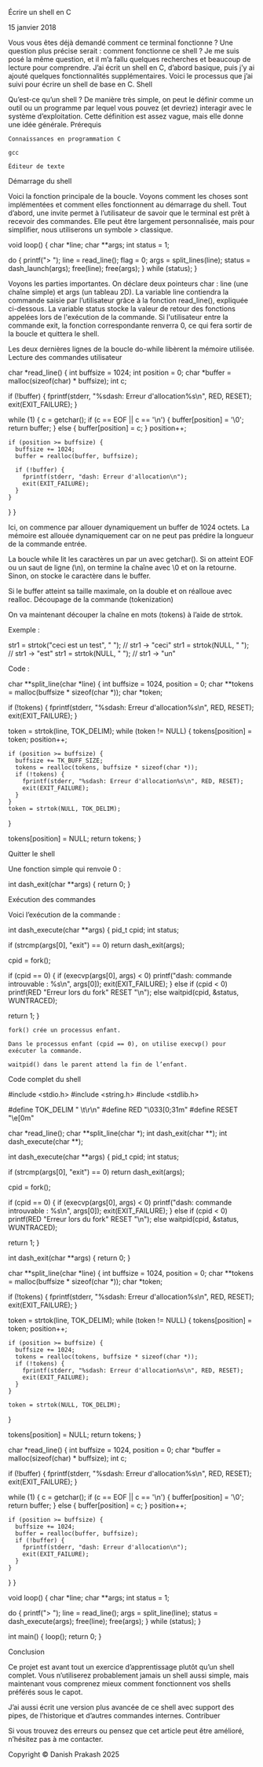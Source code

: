 Écrire un shell en C

15 janvier 2018

Vous vous êtes déjà demandé comment ce terminal fonctionne ? Une question plus précise serait : comment fonctionne ce shell ? Je me suis posé la même question, et il m’a fallu quelques recherches et beaucoup de lecture pour comprendre. J’ai écrit un shell en C, d’abord basique, puis j’y ai ajouté quelques fonctionnalités supplémentaires. Voici le processus que j’ai suivi pour écrire un shell de base en C.
Shell

Qu’est-ce qu’un shell ? De manière très simple, on peut le définir comme un outil ou un programme par lequel vous pouvez (et devriez) interagir avec le système d’exploitation. Cette définition est assez vague, mais elle donne une idée générale.
Prérequis

    Connaissances en programmation C

    gcc

    Éditeur de texte

Démarrage du shell

Voici la fonction principale de la boucle. Voyons comment les choses sont implémentées et comment elles fonctionnent au démarrage du shell. Tout d’abord, une invite permet à l’utilisateur de savoir que le terminal est prêt à recevoir des commandes. Elle peut être largement personnalisée, mais pour simplifier, nous utiliserons un symbole > classique.

void loop() {
   char *line;
   char **args;
   int status = 1;

   do {
      printf("> ");
      line = read_line();
      flag = 0;
      args = split_lines(line);
      status = dash_launch(args);
      free(line);
      free(args);
   } while (status);
}

Voyons les parties importantes. On déclare deux pointeurs char : line (une chaîne simple) et args (un tableau 2D). La variable line contiendra la commande saisie par l’utilisateur grâce à la fonction read_line(), expliquée ci-dessous. La variable status stocke la valeur de retour des fonctions appelées lors de l'exécution de la commande. Si l'utilisateur entre la commande exit, la fonction correspondante renverra 0, ce qui fera sortir de la boucle et quittera le shell.

Les deux dernières lignes de la boucle do-while libèrent la mémoire utilisée.
Lecture des commandes utilisateur

char *read_line() {
  int buffsize = 1024;
  int position = 0;
  char *buffer = malloc(sizeof(char) * buffsize);
  int c;

  if (!buffer) {
    fprintf(stderr, "%sdash: Erreur d'allocation%s\n", RED, RESET);
    exit(EXIT_FAILURE);
  }

  while (1) {
    c = getchar();
    if (c == EOF || c == '\n') {
      buffer[position] = '\0';
      return buffer;
    } else {
      buffer[position] = c;
    }
    position++;

    if (position >= buffsize) {
      buffsize += 1024;
      buffer = realloc(buffer, buffsize);

      if (!buffer) {
        fprintf(stderr, "dash: Erreur d'allocation\n");
        exit(EXIT_FAILURE);
      }
    }
  }
}

Ici, on commence par allouer dynamiquement un buffer de 1024 octets. La mémoire est allouée dynamiquement car on ne peut pas prédire la longueur de la commande entrée.

La boucle while lit les caractères un par un avec getchar(). Si on atteint EOF ou un saut de ligne (\n), on termine la chaîne avec \0 et on la retourne. Sinon, on stocke le caractère dans le buffer.

Si le buffer atteint sa taille maximale, on la double et on réalloue avec realloc.
Découpage de la commande (tokenization)

On va maintenant découper la chaîne en mots (tokens) à l’aide de strtok.

Exemple :

str1 = strtok("ceci est un test", " ");  // str1 -> "ceci"
str1 = strtok(NULL, " ");                // str1 -> "est"
str1 = strtok(NULL, " ");                // str1 -> "un"

Code :

char **split_line(char *line) {
  int buffsize = 1024, position = 0;
  char **tokens = malloc(buffsize * sizeof(char *));
  char *token;

  if (!tokens) {
    fprintf(stderr, "%sdash: Erreur d'allocation%s\n", RED, RESET);
    exit(EXIT_FAILURE);
  }

  token = strtok(line, TOK_DELIM);
  while (token != NULL) {
    tokens[position] = token;
    position++;

    if (position >= buffsize) {
      buffsize += TK_BUFF_SIZE;
      tokens = realloc(tokens, buffsize * sizeof(char *));
      if (!tokens) {
        fprintf(stderr, "%sdash: Erreur d'allocation%s\n", RED, RESET);
        exit(EXIT_FAILURE);
      }
    }
    token = strtok(NULL, TOK_DELIM);
  }

  tokens[position] = NULL;
  return tokens;
}

Quitter le shell

Une fonction simple qui renvoie 0 :

int dash_exit(char **args)
{
	return 0;
}

Exécution des commandes

Voici l’exécution de la commande :

int dash_execute(char **args) {
  pid_t cpid;
  int status;

  if (strcmp(args[0], "exit") == 0)
    return dash_exit(args);

  cpid = fork();

  if (cpid == 0) {
    if (execvp(args[0], args) < 0)
      printf("dash: commande introuvable : %s\n", args[0]);
    exit(EXIT_FAILURE);
  } else if (cpid < 0)
    printf(RED "Erreur lors du fork" RESET "\n");
  else
    waitpid(cpid, &status, WUNTRACED);

  return 1;
}

    fork() crée un processus enfant.

    Dans le processus enfant (cpid == 0), on utilise execvp() pour exécuter la commande.

    waitpid() dans le parent attend la fin de l’enfant.

Code complet du shell

#include <stdio.h>
#include <string.h>
#include <stdlib.h>

#define TOK_DELIM " \t\r\n"
#define RED "\033[0;31m"
#define RESET "\e[0m"

char *read_line();
char **split_line(char *);
int dash_exit(char **);
int dash_execute(char **);

int dash_execute(char **args) {
  pid_t cpid;
  int status;

  if (strcmp(args[0], "exit") == 0)
    return dash_exit(args);

  cpid = fork();

  if (cpid == 0) {
    if (execvp(args[0], args) < 0)
      printf("dash: commande introuvable : %s\n", args[0]);
    exit(EXIT_FAILURE);
  } else if (cpid < 0)
    printf(RED "Erreur lors du fork" RESET "\n");
  else
    waitpid(cpid, &status, WUNTRACED);

  return 1;
}

int dash_exit(char **args) {
  return 0;
}

char **split_line(char *line) {
  int buffsize = 1024, position = 0;
  char **tokens = malloc(buffsize * sizeof(char *));
  char *token;

  if (!tokens) {
    fprintf(stderr, "%sdash: Erreur d'allocation%s\n", RED, RESET);
    exit(EXIT_FAILURE);
  }

  token = strtok(line, TOK_DELIM);
  while (token != NULL) {
    tokens[position] = token;
    position++;

    if (position >= buffsize) {
      buffsize += 1024;
      tokens = realloc(tokens, buffsize * sizeof(char *));
      if (!tokens) {
        fprintf(stderr, "%sdash: Erreur d'allocation%s\n", RED, RESET);
        exit(EXIT_FAILURE);
      }
    }

    token = strtok(NULL, TOK_DELIM);
  }

  tokens[position] = NULL;
  return tokens;
}

char *read_line() {
  int buffsize = 1024, position = 0;
  char *buffer = malloc(sizeof(char) * buffsize);
  int c;

  if (!buffer) {
    fprintf(stderr, "%sdash: Erreur d'allocation%s\n", RED, RESET);
    exit(EXIT_FAILURE);
  }

  while (1) {
    c = getchar();
    if (c == EOF || c == '\n') {
      buffer[position] = '\0';
      return buffer;
    } else {
      buffer[position] = c;
    }
    position++;

    if (position >= buffsize) {
      buffsize += 1024;
      buffer = realloc(buffer, buffsize);
      if (!buffer) {
        fprintf(stderr, "dash: Erreur d'allocation\n");
        exit(EXIT_FAILURE);
      }
    }
  }
}

void loop() {
  char *line;
  char **args;
  int status = 1;

  do {
    printf("> ");
    line = read_line();
    args = split_line(line);
    status = dash_execute(args);
    free(line);
    free(args);
  } while (status);
}

int main() {
  loop();
  return 0;
}

Conclusion

Ce projet est avant tout un exercice d’apprentissage plutôt qu’un shell complet. Vous n’utiliserez probablement jamais un shell aussi simple, mais maintenant vous comprenez mieux comment fonctionnent vos shells préférés sous le capot.

J’ai aussi écrit une version plus avancée de ce shell avec support des pipes, de l’historique et d’autres commandes internes.
Contribuer

Si vous trouvez des erreurs ou pensez que cet article peut être amélioré, n’hésitez pas à me contacter.

Copyright © Danish Prakash 2025